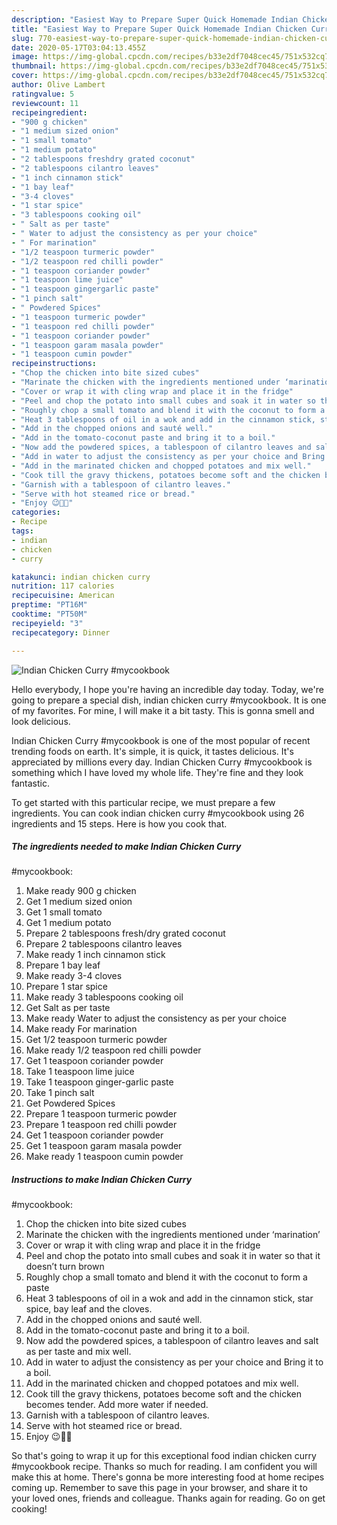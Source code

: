 ```yaml
---
description: "Easiest Way to Prepare Super Quick Homemade Indian Chicken Curry  #mycookbook"
title: "Easiest Way to Prepare Super Quick Homemade Indian Chicken Curry  #mycookbook"
slug: 770-easiest-way-to-prepare-super-quick-homemade-indian-chicken-curry-mycookbook
date: 2020-05-17T03:04:13.455Z
image: https://img-global.cpcdn.com/recipes/b33e2df7048cec45/751x532cq70/indian-chicken-curry-mycookbook-recipe-main-photo.jpg
thumbnail: https://img-global.cpcdn.com/recipes/b33e2df7048cec45/751x532cq70/indian-chicken-curry-mycookbook-recipe-main-photo.jpg
cover: https://img-global.cpcdn.com/recipes/b33e2df7048cec45/751x532cq70/indian-chicken-curry-mycookbook-recipe-main-photo.jpg
author: Olive Lambert
ratingvalue: 5
reviewcount: 11
recipeingredient:
- "900 g chicken"
- "1 medium sized onion"
- "1 small tomato"
- "1 medium potato"
- "2 tablespoons freshdry grated coconut"
- "2 tablespoons cilantro leaves"
- "1 inch cinnamon stick"
- "1 bay leaf"
- "3-4 cloves"
- "1 star spice"
- "3 tablespoons cooking oil"
- " Salt as per taste"
- " Water to adjust the consistency as per your choice"
- " For marination"
- "1/2 teaspoon turmeric powder"
- "1/2 teaspoon red chilli powder"
- "1 teaspoon coriander powder"
- "1 teaspoon lime juice"
- "1 teaspoon gingergarlic paste"
- "1 pinch salt"
- " Powdered Spices"
- "1 teaspoon turmeric powder"
- "1 teaspoon red chilli powder"
- "1 teaspoon coriander powder"
- "1 teaspoon garam masala powder"
- "1 teaspoon cumin powder"
recipeinstructions:
- "Chop the chicken into bite sized cubes"
- "Marinate the chicken with the ingredients mentioned under ‘marination’"
- "Cover or wrap it with cling wrap and place it in the fridge"
- "Peel and chop the potato into small cubes and soak it in water so that it doesn’t turn brown"
- "Roughly chop a small tomato and blend it with the coconut to form a paste"
- "Heat 3 tablespoons of oil in a wok and add in the cinnamon stick, star spice, bay leaf and the cloves."
- "Add in the chopped onions and sauté well."
- "Add in the tomato-coconut paste and bring it to a boil."
- "Now add the powdered spices, a tablespoon of cilantro leaves and salt as per taste and mix well."
- "Add in water to adjust the consistency as per your choice and Bring it to a boil."
- "Add in the marinated chicken and chopped potatoes and mix well."
- "Cook till the gravy thickens, potatoes become soft and the chicken becomes tender. Add more water if needed."
- "Garnish with a tablespoon of cilantro leaves."
- "Serve with hot steamed rice or bread."
- "Enjoy 😉👍🏻"
categories:
- Recipe
tags:
- indian
- chicken
- curry

katakunci: indian chicken curry 
nutrition: 117 calories
recipecuisine: American
preptime: "PT16M"
cooktime: "PT50M"
recipeyield: "3"
recipecategory: Dinner

---
```



![Indian Chicken Curry 
#mycookbook](https://img-global.cpcdn.com/recipes/b33e2df7048cec45/751x532cq70/indian-chicken-curry-mycookbook-recipe-main-photo.jpg)

Hello everybody, I hope you're having an incredible day today. Today, we're going to prepare a special dish, indian chicken curry 
#mycookbook. It is one of my favorites. For mine, I will make it a bit tasty. This is gonna smell and look delicious.



Indian Chicken Curry 
#mycookbook is one of the most popular of recent trending foods on earth. It's simple, it is quick, it tastes delicious. It's appreciated by millions every day. Indian Chicken Curry 
#mycookbook is something which I have loved my whole life. They're fine and they look fantastic.


To get started with this particular recipe, we must prepare a few ingredients. You can cook indian chicken curry 
#mycookbook using 26 ingredients and 15 steps. Here is how you cook that.

<!--inarticleads1-->

##### The ingredients needed to make Indian Chicken Curry 
#mycookbook:

1. Make ready 900 g chicken
1. Get 1 medium sized onion
1. Get 1 small tomato
1. Get 1 medium potato
1. Prepare 2 tablespoons fresh/dry grated coconut
1. Prepare 2 tablespoons cilantro leaves
1. Make ready 1 inch cinnamon stick
1. Prepare 1 bay leaf
1. Make ready 3-4 cloves
1. Prepare 1 star spice
1. Make ready 3 tablespoons cooking oil
1. Get  Salt as per taste
1. Make ready  Water to adjust the consistency as per your choice
1. Make ready  For marination
1. Get 1/2 teaspoon turmeric powder
1. Make ready 1/2 teaspoon red chilli powder
1. Get 1 teaspoon coriander powder
1. Take 1 teaspoon lime juice
1. Take 1 teaspoon ginger-garlic paste
1. Take 1 pinch salt
1. Get  Powdered Spices
1. Prepare 1 teaspoon turmeric powder
1. Prepare 1 teaspoon red chilli powder
1. Get 1 teaspoon coriander powder
1. Get 1 teaspoon garam masala powder
1. Make ready 1 teaspoon cumin powder




<!--inarticleads2-->

##### Instructions to make Indian Chicken Curry 
#mycookbook:

1. Chop the chicken into bite sized cubes
1. Marinate the chicken with the ingredients mentioned under ‘marination’
1. Cover or wrap it with cling wrap and place it in the fridge
1. Peel and chop the potato into small cubes and soak it in water so that it doesn’t turn brown
1. Roughly chop a small tomato and blend it with the coconut to form a paste
1. Heat 3 tablespoons of oil in a wok and add in the cinnamon stick, star spice, bay leaf and the cloves.
1. Add in the chopped onions and sauté well.
1. Add in the tomato-coconut paste and bring it to a boil.
1. Now add the powdered spices, a tablespoon of cilantro leaves and salt as per taste and mix well.
1. Add in water to adjust the consistency as per your choice and Bring it to a boil.
1. Add in the marinated chicken and chopped potatoes and mix well.
1. Cook till the gravy thickens, potatoes become soft and the chicken becomes tender. Add more water if needed.
1. Garnish with a tablespoon of cilantro leaves.
1. Serve with hot steamed rice or bread.
1. Enjoy 😉👍🏻




So that's going to wrap it up for this exceptional food indian chicken curry 
#mycookbook recipe. Thanks so much for reading. I am confident you will make this at home. There's gonna be more interesting food at home recipes coming up. Remember to save this page in your browser, and share it to your loved ones, friends and colleague. Thanks again for reading. Go on get cooking!
